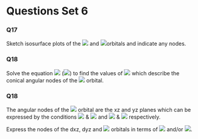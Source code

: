 # Questions Set 6

### Q17
Sketch isosurface plots of the <img src="https://render.githubusercontent.com/render/math?math=\displaystyle d_{xz}"> and <img src="https://render.githubusercontent.com/render/math?math=\displaystyle d_{yz}">orbitals and indicate any nodes.
 
### Q18
Solve the equation <img src="https://render.githubusercontent.com/render/math?math=\displaystyle 3 \cos^2 \theta-1=0"> (<img src="https://render.githubusercontent.com/render/math?math=\displaystyle 0 \leq \theta < 360^o">) to find the values of <img src="https://render.githubusercontent.com/render/math?math=\displaystyle \theta"> which describe the conical angular nodes of the <img src="https://render.githubusercontent.com/render/math?math=\displaystyle d_{z^2}"> orbital.
 
### Q18
The angular nodes of the <img src="https://render.githubusercontent.com/render/math?math=\displaystyle d_{xy}"> orbital are the xz and yz planes which can be expressed by the conditions <img src="https://render.githubusercontent.com/render/math?math=\displaystyle \theta=0^o"> & <img src="https://render.githubusercontent.com/render/math?math=\displaystyle \phi=0^o"> and <img src="https://render.githubusercontent.com/render/math?math=\displaystyle \theta=0^o"> & <img src="https://render.githubusercontent.com/render/math?math=\displaystyle \theta=90^o"> respectively.

Express the nodes of the dxz, dyz and <img src="https://render.githubusercontent.com/render/math?math=\displaystyle d_{x^2-y^2}"> orbitals in terms of <img src="https://render.githubusercontent.com/render/math?math=\displaystyle \theta"> and/or <img src="https://render.githubusercontent.com/render/math?math=\displaystyle \phi">.

